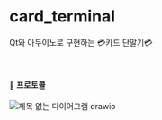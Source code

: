 # card_terminal
Qt와 아두이노로 구현하는 💳카드 단말기💳

<br>

#### 📃 프로토콜
![제목 없는 다이어그램 drawio](https://github.com/gaeun0123/card_terminal/assets/102429136/79169bdd-14a0-4a92-8163-546baefd264e)

